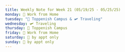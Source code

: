```yaml
---
title: Weekly Note for Week 21 (05/19/25 - 05/25/25)
monday: 🏡 Work from Home
tuesday: "🏫 Toppenish Campus & 🛩️ Traveling"
wednesday: 🛩️ Traveling
thursday: 🏫 Toppenish Campus
friday: 🏡 Work from Home
saturday: 🫥 by appt only
sunday: 🫥 by appt only
---
```


